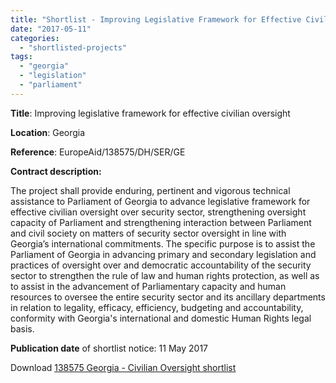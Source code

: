 ```yaml
---
title: "Shortlist - Improving Legislative Framework for Effective Civilian Oversight in Georgia"
date: "2017-05-11"
categories: 
  - "shortlisted-projects"
tags: 
  - "georgia"
  - "legislation"
  - "parliament"
---
```


**Title**: Improving legislative framework for effective civilian oversight

**Location**: Georgia

**Reference**: EuropeAid/138575/DH/SER/GE

**Contract description:**

The project shall provide enduring, pertinent and vigorous technical assistance to Parliament of Georgia to advance legislative framework for effective civilian oversight over security sector, strengthening oversight capacity of Parliament and strengthening interaction between Parliament and civil society on matters of security sector oversight in line with Georgia’s international commitments. The specific purpose is to assist the Parliament of Georgia in advancing primary and secondary legislation and practices of oversight over and democratic accountability of the security sector to strengthen the rule of law and human rights protection, as well as to assist in the advancement of Parliamentary capacity and human resources to oversee the entire security sector and its ancillary departments in relation to legality, efficacy, efficiency, budgeting and accountability, conformity with Georgia's international and domestic Human Rights legal basis.

**Publication date** of shortlist notice: 11 May 2017

Download [138575 Georgia - Civilian Oversight shortlist](http://epm.lv/wp-content/uploads/2017/05/138575-Georgia-Civilian-Oversight-shortlist.pdf)
